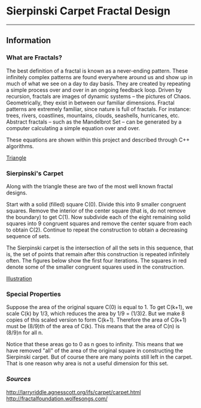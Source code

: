# Sierpinski Carpet Fractal Design
---

## Information

### What are Fractals?

The best definition of a fractal is known as a never-ending pattern. These infinitely complex patterns are found everywhere around us and show up in much of what we see on a day to day basis. They are created by repeating a simple process over and over in an ongoing feedback loop. Driven by recursion, fractals are images of dynamic systems – the pictures of Chaos. Geometrically, they exist in between our familiar dimensions. Fractal patterns are extremely familiar, since nature is full of fractals. For instance: trees, rivers, coastlines, mountains, clouds, seashells, hurricanes, etc. Abstract fractals – such as the Mandelbrot Set – can be generated by a computer calculating a simple equation over and over.  

These equations are shown within this project and described through C++ algorithms.

[Triangle](http://fractalfoundation.wolfesongs.com/wp-content/uploads/2009/01/sierpinski-zoom41.gif)


### Sierpinski's Carpet

Along with the triangle these are two of the most well known fractal designs.  

Start with a solid (filled) square C(0). Divide this into 9 smaller congruent squares. Remove the interior of the center square (that is, do not remove the boundary) to get C(1). Now subdivide each of the eight remaining solid squares into 9 congruent squares and remove the center square from each to obtain C(2). Continue to repeat the construction to obtain a decreasing sequence of sets.  

The Sierpinski carpet is the intersection of all the sets in this sequence, that is, the set of points that remain after this construction is repeated infinitely often. The figures below show the first four iterations. The squares in red denote some of the smaller congruent squares used in the construction. 

[Illustration](http://larryriddle.agnesscott.org/ifs/carpet/carpet.gif)

### Special Properties 

Suppose the area of the original square C(0) is equal to 1. To get C(k+1), we scale C(k) by 1/3, which reduces the area by 1/9 = (1/3)2. But we make 8 copies of this scaled version to form C(k+1). Therefore the area of C(k+1) must be (8/9)th of the area of C(k). This means that the area of C(n) is (8/9)n for all n.  

Notice that these areas go to 0 as n goes to infinity. This means that we have removed "all" of the area of the original square in constructing the Sierpinski carpet. But of course there are many points still left in the carpet. That is one reason why area is not a useful dimension for this set.  


### *Sources*

http://larryriddle.agnesscott.org/ifs/carpet/carpet.html
http://fractalfoundation.wolfesongs.com/
